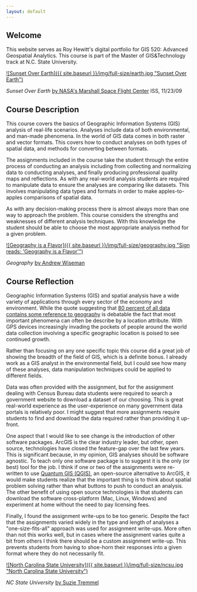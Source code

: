 ```yaml
---
layout: default
---
```


## Welcome

This website serves as Roy Hewitt's digital portfolio for GIS 520: Advanced Geospatial Analytics.  This course is part of the Master of GIS&amp;Technology track at N.C. State University.

<a href="https://flic.kr/p/7tL7tJ">![Sunset Over Earth]({{ site.baseurl }}/img/full-size/earth.jpg "Sunset Over Earth")</a>

*Sunset Over Earth* <a href="https://www.flickr.com/photos/nasamarshall/">by NASA's Marshall Space Flight Center</a> ISS, 11/23/09

## Course Description

This course covers the basics of Geographic Information Systems (GIS) analysis of real-life scenarios.  Analyses include data of both environmental, and man-made phenomena.  In the world of GIS data comes in both raster and vector formats.  This covers how to conduct analyses on both types of spatial data, and methods for converting between formats.

The assignments included in the course take the student through the entire process of conducting an analysis including from collecting and normalizing data to conducting analyses, and finally producing professional quality maps and reflections.  As with any real-world analysis students are required to manipulate data to ensure the analyses are comparing like datasets.  This involves manipulating data types and formats in order to make apples-to-apples comparisons of spatial data.

As with any decision-making process there is almost always more than one way to approach the problem.  This course considers the strengths and weaknesses of different analysis techniques.  With this knowledge the student should be able to choose the most appropriate analysis method for a given problem.

<a href="https://flic.kr/p/52gcBa">![Geography is a Flavor]({{ site.baseurl }}/img/full-size/geography.jpg "Sign reads: 'Geography is a Flavor'")</a>

*Geography* <a href="https://www.flickr.com/photos/awiseman/">by Andrew Wiseman</a>

## Course Reflection

Geographic Information Systems (GIS) and spatial analysis have a wide variety of applications through every sector of the economy and environment.  While the quote suggesting that [80 percent of all data contains some reference to geography](http://www.sensysmag.com/spatialsustain/reference-for-80-of-data-contains-geography-quote.html) is debatable the fact that most important phenomena can often be describe by a location attribute.  With GPS devices increasingly invading the pockets of people around the world data collection involving a specific geographic location is poised to see continued growth.

Rather than focusing on any one specific topic this course did a great job of showing the breadth of the field of GIS, which is a definite bonus.  I already work as a GIS analyst in the environmental field, but I could see how many of these analyses, data manipulation techniques could be applied to different fields.

Data was often provided with the assignment, but for the assignment dealing with Census Bureau data students were required to search a government website to download a dataset of our choosing.  This is great real-world experience as the user-experience on many government data portals is relatively poor.  I might suggest that more assignments require students to find and download the data required rather than providing it up-front.

One aspect that I would like to see change is the introduction of other software packages.  ArcGIS is the clear industry leader, but other, open source, technologies have closed the feature-gap over the last few years.  This is significant because, in my opinion, GIS analyses should be software agnostic.  To teach only one software package is to suggest it is the only (or best) tool for the job.  I think if one or two of the assignments were re-written to use [Quantum GIS (QGIS)](http://www.qgis.org/en/site/), an open-source alternative to ArcGIS, it would make students realize that the important thing is to think about spatial problem solving rather than what buttons to push to conduct an analysis.  The other benefit of using open source technologies is that students can download the software cross-platform (Mac, Linux, Windows) and experiment at home without the need to pay licensing fees.

Finally, I found the assignment write-ups to be too generic.  Despite the fact that the assignments varied widely in the type and length of analyses a "one-size-fits-all" approach was used for assignment write-ups.  More often than not this works well, but in cases where the assignment varies quite a bit from others I think there should be a custom assignment write-up.  This prevents students from having to shoe-horn their responses into a given format where they do not necessarily fit.

<a href="https://flic.kr/p/72PRGV">![North Carolina State University]({{ site.baseurl }}/img/full-size/ncsu.jpg "North Carolina State University")</a>

*NC State University* <a href="https://www.flickr.com/photos/23727257@N00/">by Suzie Tremmel</a>